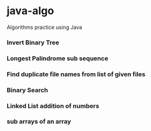 # java-algo
Algorithms practice using Java


### Invert Binary Tree
### Longest Palindrome sub sequence
### Find duplicate file names from list of given files
### Binary Search
### Linked List addition of numbers
### sub arrays of an array
